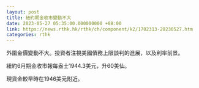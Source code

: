 ```yaml
---
layout: post
title: 紐約期金收市變動不大
date: 2023-05-27 05:35:00.000000000 +08:00
link: https://news.rthk.hk/rthk/ch/component/k2/1702313-20230527.htm
categories: rthk
---
```


外圍金價變動不大。投資者注視美國債務上限談判的進展，以及利率前景。

紐約6月期金收市報每盎士1944.3美元，升60美仙。

現貨金較早時在1946美元附近。
